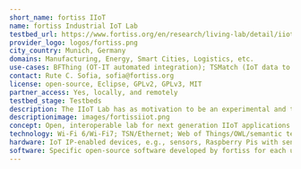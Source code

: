 ```yaml
---
short_name: fortiss IIoT
name: fortiss Industrial IoT Lab
testbed_url: https://www.fortiss.org/en/research/living-lab/detail/iiot-lab
provider_logo: logos/fortiss.png
city_country: Munich, Germany
domains: Manufacturing, Energy, Smart Cities, Logistics, etc.
use-cases: BFThing (OT-IT automated integration); TSMatch (IoT data to service automated matching); TSNWiFi (Wired/Wi-Fi 6 industrial networking with TSN capabilities); Mobilek8s (Dynamic container orchestration); IoT-ICN (Decentralised Publish-Subscribe Communication for IoT)
contact: Rute C. Sofia, sofia@fortiss.org
license: open-source, Eclipse, GPLv2, GPLv3, MIT
partner_access: Yes, locally, and remotely
testbed_stage: Testbeds
description: The IIoT Lab has as motivation to be an experimental and training interoperable and open playground for fortiss, and for partners (academia and industry). The IIoT Lab comprises a set of demonstrators that, interconnected, provide an end-to-end perspective of mechanisms that are useful in the context of Industrial IoT. The aim of the concepts integrated in the lab relate to the exploration of novel communication and computation architectures to deploy and orchestrate heterogeneous and decentralized services and resources efficiently, robustly, and possibly predictively.
descriptionimage: images/fortissiiot.png
concept: Open, interoperable lab for next generation IIoT applications and systems. OT-IT interoperability aspects; automated data matching between IoT sources and IoT services; industrial networks based on wired/TSN and Wi-Fi 6 (scheduling and time synchronization); dynamic container orchestration (based on ML); ICN
technology: Wi-Fi 6/Wi-Fi7; TSN/Ethernet; Web of Things/OWL/semantic technologies; IoT communication protocols and architectures, e.g., OPC UA, MQTT, AMQP, ICN.
hardware: IoT IP-enabled devices, e.g., sensors, Raspberry Pis with sensors, Beaglebones, etc.; Festo stations; Mobile robots; Wi-Fi 6 enabled APs (Intel NUC AX200/201; Xiaomi AR 3600, UP Core) and stations; TSN switches; end-user devices, e.g., smartphones, tablets, laptops; cameras.
software: Specific open-source software developed by fortiss for each use-case; TSN Linux; OPC UA; MQTT brokers; Mendix; Named data networking; Pytorch; k8s/Docker.
---
```

